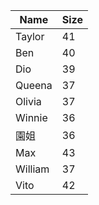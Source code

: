 

| Name   | Size |
| ------ | ---- |
| Taylor | 41   |
| Ben    | 40   |
| Dio    | 39   |
| Queena | 37   |
| Olivia | 37   |
| Winnie | 36   |
| 園姐    | 36   |
| Max    | 43   |
| William| 37   |
| Vito   | 42   |

